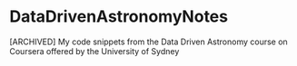 # DataDrivenAstronomyNotes
[ARCHIVED] My code snippets from the Data Driven Astronomy course on Coursera offered by the University of Sydney

